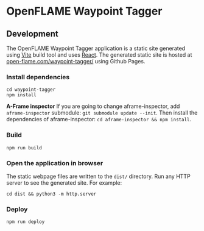 # OpenFLAME Waypoint Tagger

## Development

The OpenFLAME Waypoint Tagger application is a static site generated using [Vite](https://vite.dev/) build tool and uses [React](https://react.dev/). The generated static site is hosted at [open-flame.com/waypoint-tagger/](https://www.open-flame.com/waypoint-tagger/) using Github Pages.

### Install dependencies

```
cd waypoint-tagger
npm install
```

**A-Frame inspector**
If you are going to change aframe-inspector, add `aframe-inspector` submodule: `git submodule update --init`. Then install the dependencies of aframe-inspector: `cd aframe-inspector && npm install`.

### Build

```
npm run build
```

### Open the application in browser

The static webpage files are written to the `dist/` directory. Run any HTTP server to see the generated site. For example:

```
cd dist && python3 -m http.server
```

### Deploy

```
npm run deploy
```
